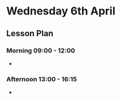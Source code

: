 # Wednesday 6th April

## Lesson Plan

### Morning 09:00 - 12:00

+ 

### Afternoon 13:00 - 16:15

+ 
